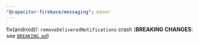 ```yaml
---
"@capacitor-firebase/messaging": minor
---
```


fix(android)!: `removeDeliveredNotifications` crash (**BREAKING CHANGES**: see [`BREAKING.md`](https://github.com/capawesome-team/capacitor-firebase/blob/main/packages/messaging/BREAKING.md))
